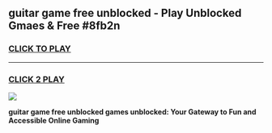 
## guitar game free unblocked - Play Unblocked Gmaes & Free #8fb2n
<h3>
<a href="https://news.freeplayer.one?title=guitar_game_free_unblocked&ref=03M">CLICK TO PLAY</a></h3>
<hr>

<h3>
<a href="https://news.freeplayer.one?title=guitar_game_free_unblocked&ref=03M">CLICK 2 PLAY</a>
  
</h3>

<a href="https://news.freeplayer.one?title=guitar_game_free_unblocked&ref=03M"><img src="https://clearcache.store/games.png"></a>


**guitar game free unblocked games unblocked: Your Gateway to Fun and Accessible Online Gaming**
